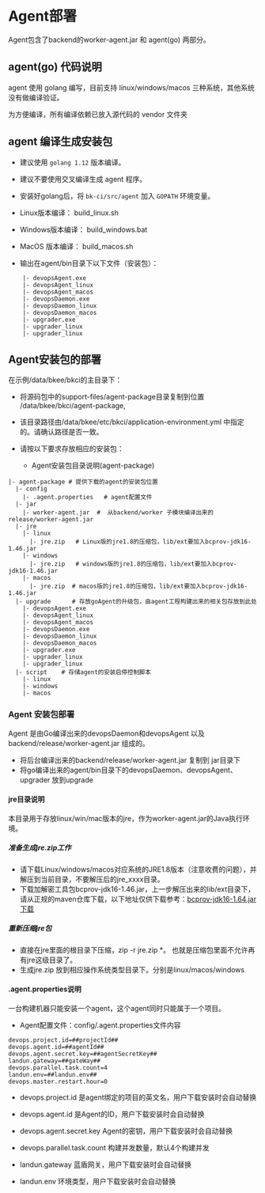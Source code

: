 # Agent部署

Agent包含了backend的worker-agent.jar 和 agent(go) 两部分。


## agent(go) 代码说明
agent 使用 golang 编写，目前支持 linux/windows/macos 三种系统，其他系统没有做编译验证。

为方便编译，所有编译依赖已放入源代码的 vendor 文件夹

##  agent 编译生成安装包
- 建议使用 `golang 1.12` 版本编译。

- 建议不要使用交叉编译生成 agent 程序。

- 安装好golang后，将 `bk-ci/src/agent` 加入 `GOPATH` 环境变量。

- Linux版本编译： build_linux.sh 
- Windows版本编译： build_windows.bat
- MacOS 版本编译： build_macos.sh

- 输出在agent/bin目录下以下文件（安装包）：

```
    |- devopsAgent.exe
    |- devopsAgent_linux
    |- devopsAgent_macos
    |- devopsDaemon.exe
    |- devopsDaemon_linux
    |- devopsDaemon_macos
    |- upgrader.exe
    |- upgrader_linux
    |- upgrader_linux
```



## Agent安装包的部署

在示例/data/bkee/bkci的主目录下：

- 将源码包中的support-files/agent-package目录复制到位置 /data/bkee/bkci/agent-package,

- 该目录路径由/data/bkee/etc/bkci/application-environment.yml 中指定的。请确认路径是否一致。
- 请按以下要求存放相应的安装包：

  - Agent安装包目录说明(agent-package)

```
|- agent-package # 提供下载的agent的安装包位置
  |- config   
    |- .agent.properties   # agent配置文件
  |- jar
    |- worker-agent.jar  #  从backend/worker 子模块编译出来的release/worker-agent.jar
  |- jre  
    |- linux
      |- jre.zip   # Linux版的jre1.8的压缩包，lib/ext要加入bcprov-jdk16-1.46.jar
    |- windows
      |- jre.zip   # windows版的jre1.8的压缩包，lib/ext要加入bcprov-jdk16-1.46.jar
    |- macos
      |- jre.zip  # macos版的jre1.8的压缩包，lib/ext要加入bcprov-jdk16-1.46.jar
  |- upgrade      # 存放goAgent的升级包，由agent工程构建出来的相关包存放到此处
    |- devopsAgent.exe
    |- devopsAgent_linux
    |- devopsAgent_macos
    |- devopsDaemon.exe
    |- devopsDaemon_linux
    |- devopsDaemon_macos
    |- upgrader.exe
    |- upgrader_linux
    |- upgrader_linux
  |- script    # 存储agent的安装启停控制脚本
    |- linux
    |- windows
    |- macos
```

### Agent 安装包部署

Agent 是由Go编译出来的devopsDaemon和devopsAgent  以及backend/release/worker-agent.jar 组成的。

- 将后台编译出来的backend/release/worker-agent.jar 复制到 jar目录下
- 将go编译出来的agent/bin目录下的devopsDaemon、devopsAgent、upgrader 放到upgrade



#### jre目录说明

本目录用于存放linux/win/mac版本的jre，作为worker-agent.jar的Java执行环境。

##### 准备生成jre.zip工作

- 请下载Linux/windows/macos对应系统的JRE1.8版本（注意收费的问题），并解压到当前目录，不要解压后的jre_xxxx目录。
- 下载加解密工具包bcprov-jdk16-1.46.jar，上一步解压出来的lib/ext目录下， 请从正规的maven仓库下载，以下地址仅供下载参考：[bcprov-jdk16-1.64.jar下载](http://central.maven.org/maven2/org/bouncycastle/bcprov-jdk16/1.46/bcprov-jdk16-1.46.jar)

##### 重新压缩jre包

- 直接在jre里面的根目录下压缩，zip -r jre.zip *。 也就是压缩包里面不允许再有jre这级目录了。
- 生成jre.zip 放到相应操作系统类型目录下。分别是linux/macos/windows

#### .agent.properties说明

一台构建机器只能安装一个agent，这个agent同时只能属于一个项目。

- Agent配置文件：config/.agent.properties文件内容
```
devops.project.id=##projectId##
devops.agent.id=##agentId##
devops.agent.secret.key=##agentSecretKey##
landun.gateway=##gateWay##
devops.parallel.task.count=4
landun.env=##landun.env##
devops.master.restart.hour=0
```

- devops.project.id 是agent绑定的项目的英文名，用户下载安装时会自动替换

- devops.agent.id 是Agent的ID，用户下载安装时会自动替换
- devops.agent.secret.key Agent的密钥，用户下载安装时会自动替换
- devops.parallel.task.count 构建并发数量，默认4个构建并发
- landun.gateway 蓝盾网关，用户下载安装时会自动替换
- landun.env 环境类型，用户下载安装时会自动替换